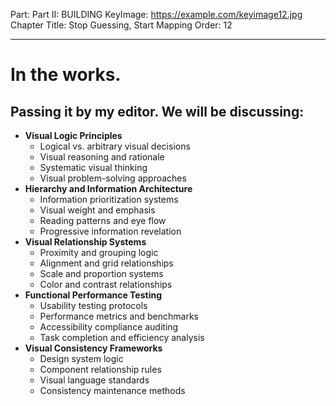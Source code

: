 Part: Part II: BUILDING
KeyImage: https://example.com/keyimage12.jpg
Chapter Title: Stop Guessing, Start Mapping
Order: 12

---

# In the works.

## Passing it by my editor. We will be discussing:

- **Visual Logic Principles**
  - Logical vs. arbitrary visual decisions
  - Visual reasoning and rationale
  - Systematic visual thinking
  - Visual problem-solving approaches
- **Hierarchy and Information Architecture**
  - Information prioritization systems
  - Visual weight and emphasis
  - Reading patterns and eye flow
  - Progressive information revelation
- **Visual Relationship Systems**
  - Proximity and grouping logic
  - Alignment and grid relationships
  - Scale and proportion systems
  - Color and contrast relationships
- **Functional Performance Testing**
  - Usability testing protocols
  - Performance metrics and benchmarks
  - Accessibility compliance auditing
  - Task completion and efficiency analysis
- **Visual Consistency Frameworks**
  - Design system logic
  - Component relationship rules
  - Visual language standards
  - Consistency maintenance methods

<div style="height: 120px;"></div>
